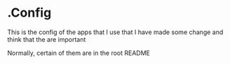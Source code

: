 # .Config

This is the config of the apps that I use that I have made some change and
think that the are important

Normally, certain of them are in the root README
